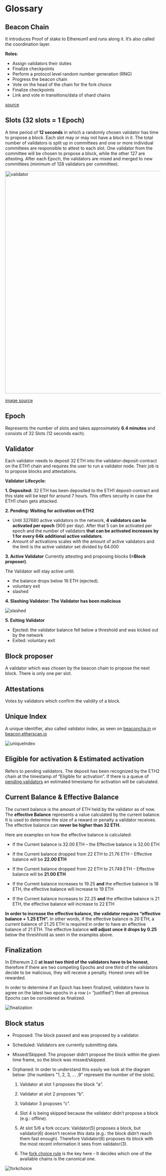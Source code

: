 # Glossary

## Beacon Chain
 
It introduces Proof of stake to Ethereum1 and runs along it. It’s also called the coordination layer.

**Roles**:

* Assign validators their duties
* Finalize checkpoints
* Perform a protocol level random number generation (RNG)
* Progress the beacon chain
* Vote on the head of the chain for the fork choice
* Finalize checkpoints
* Link and vote in transitions/data of shard chains

[source](https://notes.ethereum.org/@djrtwo/Bkn3zpwxB#High-level-overview)

## Slots (32 slots = 1 Epoch) 
A time period of **12 seconds** in which a randomly chosen validator has time to propose a block.
Each slot may or may not have a block in it. 
The total number of validators is split up in committees and one or more individual committees are responsible to attest to each slot.
One validator from the committee will be chosen to propose a block, while the other 127 are attesting. After each Epoch, the validators are mixed and merged to new committees (minimum of 128 validators per committee).

<img width="717" alt="validator" src="https://user-images.githubusercontent.com/26490734/73458538-bd09eb80-4375-11ea-83a1-27b5fb1394a1.png">

[image source](https://medium.com/coinmonks/eth2-0-phase-0-basics-for-new-contributors-8a0a22bc38c7)  

## Epoch

Represents the number of slots and takes approximately **6.4 minutes** and consists of 32 Slots (12 seconds each).


## Validator 
Each validator needs to deposit 32 ETH into the validator-deposit-contract on the ETH1 chain and requires the user 
to run a validator node. Their job is to propose blocks and attestations.


**Validator Lifecycle:**
	
**1. Deposited:**
  32 ETH has been deposited to the ETH1 deposit-contract and this state will be kept for around 7 hours. 
  This offers security in case the ETH1 chain gets attacked.
      
      
**2. Pending: Waiting for activation on ETH2**
  * Until 327680 active validators in the network, **4 validators can be activated per epoch** (900 per day). After that 5 can be activated per epoch and the number of validators **that can be activated increases by 1 for every 64k additional active  validators**. 
  * Amount of activations scales with the amount of active validators 
    and the limit is the active validator set divided by 64.000
    
              
**3. Active Validator**
Currently attesting and proposing blocks **(=Block proposer)**. 

  The Validator will stay active until:
  * the balance drops below 16 ETH (ejected).
  * voluntary exit
  * slashed
  
**4. Slashing Validator: The Validator has been malicious**


![slashed](https://user-images.githubusercontent.com/26490734/73463604-d44cd700-437d-11ea-9c11-a2fed18fdc6d.png)



**5. Exiting Validator**

  * Ejected: the validator balance fell below a threshold and was kicked out by the network
  * Exited: voluntary exit
  
  
## Block proposer

A validator which was chosen by the beacon chain to propose the next block. There is only one per slot. 

## Attestations 

Votes by validators which confirm the validity of a block.

## Unique Index

A unique identifier, also called validator index, as seen on [beaconcha.in](https://www.beaconcha.in/) or [beacon.etherscan.io](https://beacon.etherscan.io/)

![uniqueIndex](https://user-images.githubusercontent.com/26490734/73483294-7630eb80-439f-11ea-85ef-2ce08c7a7e1a.png)


## Eligible for activation & Estimated activation

Refers to pending validators. The deposit has been recognized by the ETH2 chain at the timestamp of “Eligible for activation”.
If there is a queue of [pending validators](https://www.beaconcha.in/validators) an estimated timestamp for activation will be calculated.


## Current Balance & Effective Balance

The current balance is the amount of ETH held by the validator as of now. 
The **effective Balance** represents a value calculated by the current balance. It is used to determine the size of a reward or penalty a validator receives. The effective balance can **never be higher than 32 ETH.** 

Here are examples on how the effective balance is calculated:

  * If the Current balance is 32.00 ETH – the Effective balance is 32.00 ETH
  
  * If the Current balance dropped from 22 ETH to 21.76 ETH – Effective balance will be **22.00 ETH**
  
  * If the Current balance dropped from 22 ETH to 21.749 ETH – Effective balance will be **21.00 ETH**
  
  * If the Current balance increases to 19.25 **and** the effective balance is 18 ETH, the effective balance will increase to 19 ETH
  
  * If the Current balance increases to 22.25 **and** the effective balance is 21 ETH, the effective balance will increase to 22 ETH
  
**In order to increase the effective balance, the validator requires “effective balance + 1.25 ETH”.**
In other words, if the effective balance is 20 ETH, a current balance of 21.25 ETH is required in order to have an effective balance of 21 ETH. 
The effective balance **will adjust once it drops by 0.25** below the threshhold as seen in the examples above.


## Finalization

In Ethereum 2.0 **at least two third of the validators have to be honest**, therefore if there are two competing Epochs and one third of the validators decide to be malicious, they will receive a penalty. Honest ones will be rewarded. 

In order to determine if an Epoch has been finalized, validators have to agree on the latest two epochs in a row (= “justified”) then all previous Epochs can be considered as finalized.

![finalization](https://user-images.githubusercontent.com/26490734/73467349-81761e00-4383-11ea-8733-af69fa72ebf6.png)


## Block status 

  * Proposed: The block passed and was proposed by a validator.
  
  * Scheduled: Validators are currently submitting data.
  
  * Missed/Skipped: The proposer didn’t propose the block within the given time frame, so the block was missed/skipped. 

  * Orphaned: In order to understand this easily we look at the diagram below: (the numbers "1, 2, 3,  ... ,9" represent the                    number of the slots).
  
  
	1. Validator at slot 1 proposes the block “a”.
	  
  	2. Validator at slot 2 proposes “b”.
	
  	3. Validator 3 proposes “c”.
	
  	4. Slot 4 is being skipped because the validator didn’t propose a block (e.g.: offline).
  	5. At slot 5/6 a fork occurs: Validator(5) proposes a block, but validator(6) doesn’t receive this data (e.g.: the block 
	didn’t reach them fast enough). Therefore Validator(6) proposes its block with the most recent information it sees from 	validator(3). 
	      
  	6. The [fork choice rule](https://notes.ethereum.org/@vbuterin/rkhCgQteN?type=view#LMD-GHOST-fork-choice-rule) is the key         	here - It decides which one of the available chains is the canonical one.
	
	
![forkchoice](https://user-images.githubusercontent.com/26490734/73468330-e67e4380-4384-11ea-81cd-cb18d7a88e92.png)
